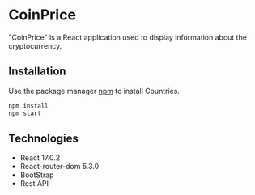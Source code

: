 # CoinPrice

"CoinPrice" is a React application used to display information about the cryptocurrency.

## Installation

Use the package manager [npm](https://nodejs.org/en/) to install Countries.

```bash
npm install
npm start
```

## Technologies

- React 17.0.2
- React-router-dom 5.3.0
- BootStrap
- Rest API

